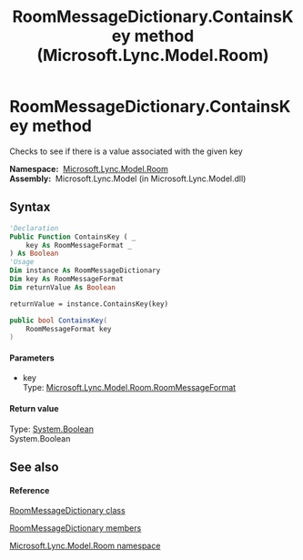 ﻿---
title: RoomMessageDictionary.ContainsKey method  (Microsoft.Lync.Model.Room)
TOCTitle: 'ContainsKey method '
ms:assetid: M:Microsoft.Lync.Model.Room.RoomMessageDictionary.ContainsKey(Microsoft.Lync.Model.Room.RoomMessageFormat)_DI_3_UC_OCS14MrefLyncWPF
ms:mtpsurl: https://msdn.microsoft.com/en-us/library/microsoft.lync.model.room.roommessagedictionary.containskey(v=office.15)
ms:contentKeyID: 48593798
ms.date: 07/28/2014
mtps_version: v=office.15
f1_keywords:
- Microsoft.Lync.Model.Room.RoomMessageDictionary.ContainsKey
dev_langs:
- CSharp
- JScript
- VB
- other
---

# RoomMessageDictionary.ContainsKey method

Checks to see if there is a value associated with the given key

**Namespace:**  [Microsoft.Lync.Model.Room](microsoft-lync-model-room-namespace_2.md)  
**Assembly:**  Microsoft.Lync.Model (in Microsoft.Lync.Model.dll)

## Syntax

``` vb
'Declaration
Public Function ContainsKey ( _
    key As RoomMessageFormat _
) As Boolean
'Usage
Dim instance As RoomMessageDictionary
Dim key As RoomMessageFormat
Dim returnValue As Boolean

returnValue = instance.ContainsKey(key)
```

``` csharp
public bool ContainsKey(
    RoomMessageFormat key
)
```

#### Parameters

  - key  
    Type: [Microsoft.Lync.Model.Room.RoomMessageFormat](roommessageformat-enumeration-microsoft-lync-model-room_2.md)  

#### Return value

Type: [System.Boolean](http://msdn2.microsoft.com/en-us/library/a28wyd50)  
System.Boolean  

## See also

#### Reference

[RoomMessageDictionary class](roommessagedictionary-class-microsoft-lync-model-room_2.md)

[RoomMessageDictionary members](roommessagedictionary-members-microsoft-lync-model-room_2.md)

[Microsoft.Lync.Model.Room namespace](microsoft-lync-model-room-namespace_2.md)

